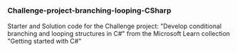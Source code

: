 # <h3>Challenge-project-branching-looping-CSharp</h3>
Starter and Solution code for the Challenge project: "Develop conditional branching and looping structures in C#" from the Microsoft Learn collection "Getting started with C#"

